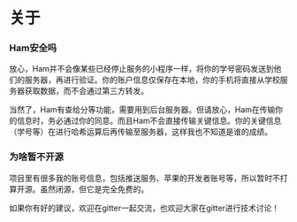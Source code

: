 # 关于

### Ham安全吗
放心，Ham并不会像某些已经停止服务的小程序一样，将你的学号密码发送到他们的服务器，再进行验证。你的账户信息仅保存在本地，你的手机将直接从学校服务器获取数据，而不会通过第三方转发。

当然了，Ham有查给分等功能，需要用到后台服务器。但请放心，Ham在传输你的信息时，务必通过你的同意。而且Ham不会直接传输关键信息。你的关键信息（学号等）在进行哈希运算后再传输至服务器，这样我也不知道是谁的成绩。

### 为啥暂不开源

项目里有很多我的账号信息，包括推送服务、苹果的开发者账号等，所以暂时不打算开源。虽然闭源，但它是完全免费的。

如果你有好的建议，欢迎在gitter一起交流，也欢迎大家在gitter进行技术讨论！